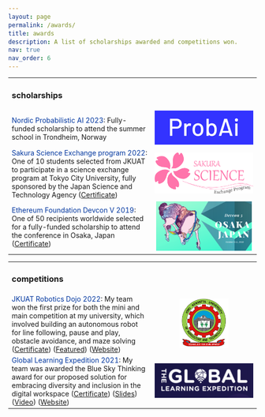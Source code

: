 ```yaml
---
layout: page
permalink: /awards/
title: awards
description: A list of scholarships awarded and competitions won.
nav: true
nav_order: 6
---
```


<style>
/* Define a class for the styled span */
.styled-span {
    color: #00369f;
    font-weight: 400;
}

/* Define a class for the styled image */
.styled-img {
    float: center;
    object-fit: contain;
    max-width: 200px;
    height: auto;
    max-height: 100px;
}

/* For mobile phone view */
  @media screen and (max-width: 768px) { 
    .styled-img {
      width: 60px;
      height: auto;
    }
  }
</style>

<table>

<tr>
<td><h3>scholarships</h3></td>
</tr>

<tr>
<td><span class="styled-span">Nordic Probabilistic AI 2023</span>: Fully-funded scholarship to attend the summer school in Trondheim, Norway</td>
<td style="text-align: center"><img class="styled-img" src="/assets/img/awards_preview/ProbAI.png" /></td>
</tr>  
  
<tr>
<td><span class="styled-span">Sakura Science Exchange program 2022</span>: One of 10 students selected from JKUAT to participate in a science exchange program at Tokyo City University, fully sponsored by the Japan Science and Technology Agency (<a href="https://drive.google.com/file/d/1beFyOtoibYtU5rF_NfTf79YncPfjbSvH/view?usp=drive_link">Certificate</a>)</td>
<td style="text-align: center"><img class="styled-img" src="/assets/img/awards_preview/Sakura science.png" /></td>
</tr>  
  
<tr>
<td><span class="styled-span">Ethereum Foundation Devcon V 2019</span>: One of 50 recipients worldwide selected for a fully-funded scholarship to attend the conference in Osaka, Japan (<a href="https://drive.google.com/file/d/1KPMwzv38DcBdLyJQJ_r53Ryt76my1o3j/view?usp=sharing">Certificate</a>)</td> 
<td style="text-align: center"><img class="styled-img" src="/assets/img/awards_preview/Devcon 5.png" /></td>
</tr> 

</table>

<table>

<tr>
<td><h3>competitions</h3></td>
</tr>

<tr>
<td><span class="styled-span">JKUAT Robotics Dojo 2022</span>: My team won the first prize for both the mini and main competition at my university, which involved building an autonomous robot for line following, pause and play, obstacle avoidance, and maze solving
(<a href="https://drive.google.com/file/d/1RxXGg8-l2kkHAoRkP5_Flsrh_vUjBppD/view?usp=sharing">Certificate</a>)
(<a href="https://www.jkuat.ac.ke/harnessing-students-innovation-in-robotics-engineering/">Featured</a>)
(<a href="https://roboticsdojo.github.io/competition2022.html">Website</a>)</td>
<td style="text-align: center"><img class="styled-img" src="/assets/img/awards_preview/Jkuat logo.png" /></td>
</tr>

<tr>
<td>
<span class="styled-span">Global Learning Expedition 2021</span>: My team was awarded the Blue Sky Thinking award for our proposed solution for embracing diversity and inclusion in the digital workspace
(<a href="https://drive.google.com/file/d/1Ru8F_yEoXwfT3k4CMCYjUsiE_7ceGxXr/view?usp=sharing">Certificate</a>)
(<a href="https://docs.google.com/presentation/d/1D0xeMncxtlDvI_Izn32GQysFcNsbE5YhLSY1r1WusWo/edit?usp=sharing">Slides</a>)
(<a href="https://youtu.be/cAyqZt6VUcc">Video</a>)
(<a href="https://www.the-global-learning-expedition.com/thrivingonline/september-2021">Website</a>)</td>
<td style="text-align: center"><img class="styled-img" src="/assets/img/awards_preview/GLE.png" /></td>
</tr>

</table>

